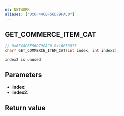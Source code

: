 ```yaml
---
ns: NETWORK
aliases: ["0x6F44CBF56D79FAC0"]
---
```

## GET_COMMERCE_ITEM_CAT

```c
// 0x6F44CBF56D79FAC0 0x16E53875
char* GET_COMMERCE_ITEM_CAT(int index, int index2);
```

```
index2 is unused
```

## Parameters
* **index**: 
* **index2**: 

## Return value
